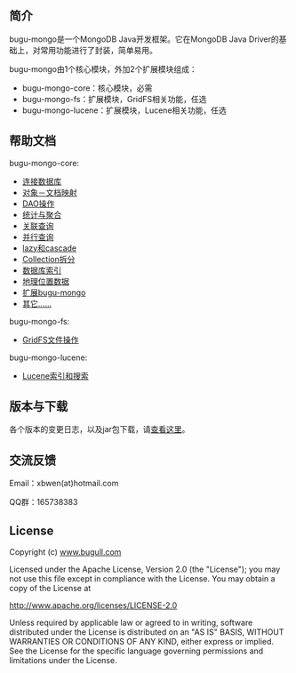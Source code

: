简介
----------
bugu-mongo是一个MongoDB Java开发框架。它在MongoDB Java Driver的基础上，对常用功能进行了封装，简单易用。

bugu-mongo由1个核心模块，外加2个扩展模块组成：

* bugu-mongo-core：核心模块，必需
* bugu-mongo-fs：扩展模块，GridFS相关功能，任选
* bugu-mongo-lucene：扩展模块，Lucene相关功能，任选


帮助文档
----------
bugu-mongo-core:

* [连接数据库](https://github.com/xbwen/bugu-mongo/wiki/%E8%BF%9E%E6%8E%A5%E6%95%B0%E6%8D%AE%E5%BA%93)
* [对象－文档映射](https://github.com/xbwen/bugu-mongo/wiki/%E5%AF%B9%E8%B1%A1-%E6%96%87%E6%A1%A3%E6%98%A0%E5%B0%84)
* [DAO操作](https://github.com/xbwen/bugu-mongo/wiki/DAO%E6%93%8D%E4%BD%9C)
* [统计与聚合](https://github.com/xbwen/bugu-mongo/wiki/%E7%BB%9F%E8%AE%A1%E4%B8%8E%E8%81%9A%E5%90%88)
* [关联查询](https://github.com/xbwen/bugu-mongo/wiki/%E5%85%B3%E8%81%94%E6%9F%A5%E8%AF%A2)
* [并行查询](https://github.com/xbwen/bugu-mongo/wiki/%E5%B9%B6%E8%A1%8C%E6%9F%A5%E8%AF%A2)
* [lazy和cascade](https://github.com/xbwen/bugu-mongo/wiki/lazy%E5%92%8Ccascade)
* [Collection拆分](https://github.com/xbwen/bugu-mongo/wiki/Collection%E6%8B%86%E5%88%86)
* [数据库索引](https://github.com/xbwen/bugu-mongo/wiki/%E6%95%B0%E6%8D%AE%E5%BA%93%E7%B4%A2%E5%BC%95)
* [地理位置数据](https://github.com/xbwen/bugu-mongo/wiki/%E5%9C%B0%E7%90%86%E4%BD%8D%E7%BD%AE%E6%95%B0%E6%8D%AE)
* [扩展bugu-mongo](https://github.com/xbwen/bugu-mongo/wiki/%E6%89%A9%E5%B1%95bugu-mongo)
* [其它......](https://github.com/xbwen/bugu-mongo/wiki/%E5%85%B6%E5%AE%83......)

bugu-mongo-fs:
* [GridFS文件操作](https://github.com/xbwen/bugu-mongo/wiki/GridFS%E6%96%87%E4%BB%B6%E6%93%8D%E4%BD%9C)

bugu-mongo-lucene:
* [Lucene索引和搜索](https://github.com/xbwen/bugu-mongo/wiki/Lucene%E7%B4%A2%E5%BC%95%E5%92%8C%E6%90%9C%E7%B4%A2)


版本与下载
----------
各个版本的变更日志，以及jar包下载，请[查看这里](https://github.com/xbwen/bugu-mongo/releases)。


交流反馈
----------
Email：xbwen(at)hotmail.com

QQ群：165738383


License
----------
Copyright (c) www.bugull.com

Licensed under the Apache License, Version 2.0 (the "License");
you may not use this file except in compliance with the License.
You may obtain a copy of the License at

http://www.apache.org/licenses/LICENSE-2.0

Unless required by applicable law or agreed to in writing, software
distributed under the License is distributed on an "AS IS" BASIS,
WITHOUT WARRANTIES OR CONDITIONS OF ANY KIND, either express or implied.
See the License for the specific language governing permissions and
limitations under the License.
